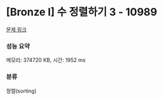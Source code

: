 # [Bronze I] 수 정렬하기 3 - 10989 

[문제 링크](https://www.acmicpc.net/problem/10989) 

### 성능 요약

메모리: 374720 KB, 시간: 1952 ms

### 분류

정렬(sorting)

